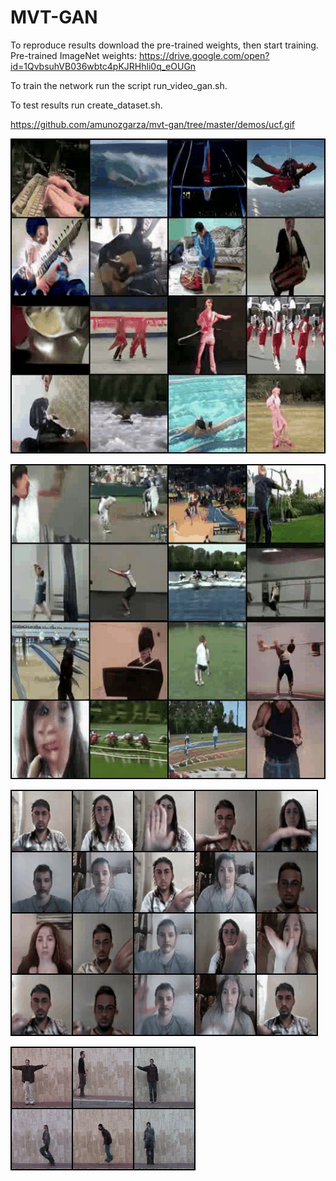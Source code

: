 # MVT-GAN

To reproduce results download the pre-trained weights, then start training. 
Pre-trained ImageNet weights: https://drive.google.com/open?id=1QvbsuhVB036wbtc4pKJRHhli0q_eOUGn

To train the network run the script run_video_gan.sh.

To test results run create_dataset.sh.

https://github.com/amunozgarza/mvt-gan/tree/master/demos/ucf.gif



![](demos/ucf.gif) 

![Farmers Market Finder Demo 4](demos/ucf_2.gif)

![Farmers Market Finder Demo 2](demos/jester_video.gif)

![Farmers Market Finder Demo](demos/weiz_video.gif)

